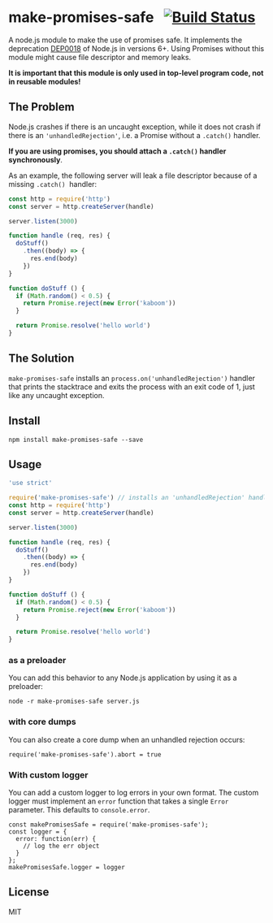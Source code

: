 # make-promises-safe &nbsp;&nbsp;[![Build Status](https://travis-ci.org/mcollina/make-promises-safe.svg?branch=master)](https://travis-ci.org/mcollina/make-promises-safe)

A node.js module to make the use of promises safe.
It implements the deprecation [DEP0018][unhandled] of Node.js in versions 6+.
Using Promises without this module might cause file descriptor and memory
leaks.

**It is important that this module is only used in top-level program code, not
in reusable modules!**

## The Problem

Node.js crashes if there is an uncaught exception, while it does not
crash if there is an `'unhandledRejection'`, i.e. a Promise without a
`.catch()` handler.

**If you are using promises, you should attach a `.catch()` handler
synchronously**.

As an example, the following server will leak a file descriptor because
of a missing `.catch()`  handler:

```js
const http = require('http')
const server = http.createServer(handle)

server.listen(3000)

function handle (req, res) {
  doStuff()
    .then((body) => {
      res.end(body)
    })
}

function doStuff () {
  if (Math.random() < 0.5) {
    return Promise.reject(new Error('kaboom'))
  }

  return Promise.resolve('hello world')
}
```

## The Solution

`make-promises-safe` installs an `process.on('unhandledRejection')`
handler that prints the stacktrace and exits the process with an exit
code of 1, just like any uncaught exception.

## Install

```
npm install make-promises-safe --save
```

## Usage

```js
'use strict'

require('make-promises-safe') // installs an 'unhandledRejection' handler
const http = require('http')
const server = http.createServer(handle)

server.listen(3000)

function handle (req, res) {
  doStuff()
    .then((body) => {
      res.end(body)
    })
}

function doStuff () {
  if (Math.random() < 0.5) {
    return Promise.reject(new Error('kaboom'))
  }

  return Promise.resolve('hello world')
}
```

### as a preloader

You can add this behavior to any Node.js application by using it as a
preloader:

```
node -r make-promises-safe server.js
```

### with core dumps

You can also create a core dump when an unhandled rejection occurs:


```
require('make-promises-safe').abort = true
```

### With custom logger

You can add a custom logger to log errors in your own format. The custom logger must implement an `error` function that takes a single `Error` parameter. This defaults to `console.error`.

```
const makePromisesSafe = require('make-promises-safe');
const logger = {
  error: function(err) {
    // log the err object
  }
};
makePromisesSafe.logger = logger
```

## License

MIT

[unhandled]: https://nodejs.org/dist/latest-v8.x/docs/api/deprecations.html#deprecations_dep0018_unhandled_promise_rejections
